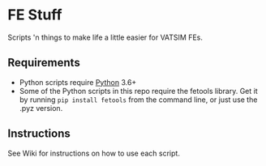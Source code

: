 # FE Stuff
Scripts 'n things to make life a little easier for VATSIM FEs.

## Requirements
- Python scripts require [Python](https://www.python.org/downloads/) 3.6+
- Some of the Python scripts in this repo require the fetools library. Get it by running `pip install fetools` from the command line, or just use the .pyz version.

## Instructions
See Wiki for instructions on how to use each script.
